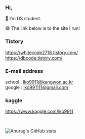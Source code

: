 <!-- ### Hi there 👋 -->

<!--
**lko9911/lko9911** is a ✨ _special_ ✨ repository because its `README.md` (this file) appears on your GitHub profile.

Here are some ideas to get you started:

- 🔭 I’m currently working on ...
- 🌱 I’m currently learning ...
- 👯 I’m looking to collaborate on ...
- 🤔 I’m looking for help with ...
- 💬 Ask me about ...
- 📫 How to reach me: ...
- 😄 Pronouns: ...
- ⚡ Fun fact: ...
-->

### Hi,
🌱 I’m DS student. 

😄 The link below is to the site I run!

### Tistory

https://whitecode2718.tistory.com/ <br>
https://dbcode.tistory.com/

### E-mail address

school : lko9911@kangwon.ac.kr <br>
google : lko991111@gmail.com

### kaggle

https://www.kaggle.com/lko9911

<br>

![Anurag's GitHub stats](https://github-readme-stats.vercel.app/api?username=lko9911&show_icons=true&theme=radical)
